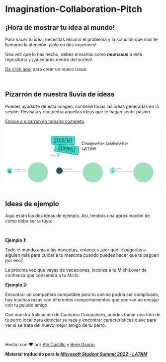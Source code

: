 # Imagination-Collaboration-Pitch

## ¡Hora de mostrar tu idea al mundo!

Para hacer tu idea, necesitas resumir el problema y la solución que más te llamaron la atención, ¡solo en dos oraciones!

Una vez que lo has hecho, debes enviarlas como **_new Issue_** a este repositorio y ¡ya estarás dentro del sorteo!

[Da click aquí](https://github.com/MLSA-LATAM/Imagination-Collaboration-Pitch/issues) para crear un nuevo Issue.

<br>

## Pizarrón de nuestra lluvia de ideas

Puedes ayudarte de esta imagen, contiene todas las ideas generadas en la sesión. Revísala y encuentra aquellas ideas que te hagan sentir pasión. 


[Enlace a pizarrón en tamaño completo](https://github.com/ferenike/Imagination-Collaboration-Pitch/blob/main/IC.png?raw=true).

![Lluvia de ideas para ayudar a los dueños de mascotas con tecnología](https://github.com/MLSA-LATAM/Imagination-Collaboration-Pitch/blob/main/IC.png)


## Ideas de ejemplo
Aqui están las dos ideas de ejemplo. Así, tendrás una aproximación de cómo debe ser la tuya:

<br>

**Ejemplo 1:**

Todo el mundo ama a las mascotas, entonces ¿por qué le pagarías a alguien más para cuidar a tu mascota cuando puedes hacer que te paguen por eso?

La próxima vez que vayas de vacaciones, localiza a tu MichiLover de confianza que consentirá a tu Michi.
 

**Ejemplo 2:**

Encontrar un compañero compatible para tu canino podría ser complicado, hay muchas razas con diferentes comportamientos que podrían no encajar con tu peludo amigo.

Con nuestra Aplicación de Cachorro Compañero, puedes tomar una foto de tu perro local para detectar su raza y encontrar características clave para ver si se trata del nuevo mejor amigo de tu perro.

<br>

Hecho con :heart: por [Ale Castillo](https://github.com/aleepsy) y [Bere Osorio](https://github.com/ferenike)

**Material traducido para la [_Microsoft Student Summit 2022 - LATAM_](https://developer.microsoft.com/en-us/reactor/events/17030/)**

